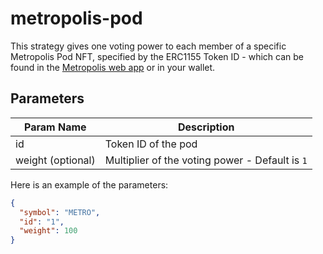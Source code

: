 # metropolis-pod

This strategy gives one voting power to each member of a specific Metropolis Pod NFT, specified by the ERC1155 Token ID - which can be found in the [Metropolis web app](https://pod.xyz) or in your wallet. 

## Parameters

| Param Name      | Description |
| ----------- | ----------- |
| id      | Token ID of the pod   |
| weight (optional)   | Multiplier of the voting power - Default is `1`  |

Here is an example of the parameters:

```json
{
  "symbol": "METRO",
  "id": "1",
  "weight": 100
}
```

